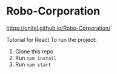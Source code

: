 # Robo-Corporation
https://onitel.github.io/Robo-Corporation/


Tutorial for React To run the project:

1. Clone this repo
2. Run `npm install`
3. Run `npm start`
